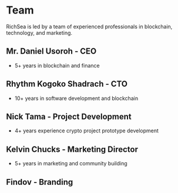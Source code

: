 # Team

RichSea is led by a team of experienced professionals in blockchain, technology, and marketing.

## Mr. Daniel Usoroh - CEO
- 5+ years in blockchain and finance

## Rhythm Kogoko Shadrach - CTO
- 10+ years in software development and blockchain

## Nick Tama - Project Development
- 4+ years experience crypto project prototype development

## Kelvin Chucks - Marketing Director
- 5+ years in marketing and community building

## Findov - Branding

